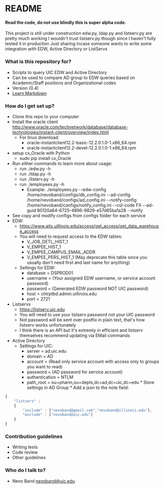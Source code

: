 # README #

#### Read the code, do not use blindly this is super alpha code.
This project is still under construction edw.py, ldap.py and listserv.py are pretty much working
I wouldn't trust listserv.py though since I haven't fully tested it in production
Just sharing incase someone wants to write some integration with EDW, Active Directory or ListServs

### What is this repository for? ###

* Scripts to query UIC EDW and Active Directory
* Can be used to compare AD group to EDW queries based on Academic/Staff positions and Organizational codes
* Version (0.4)
* [Learn Markdown](https://bitbucket.org/tutorials/markdowndemo)

### How do I get set up? ###

* Clone this repo to your computer
* Install the oracle client http://www.oracle.com/technetwork/database/database-technologies/instant-client/overview/index.html
	* For linux download:
		* oracle-instantclient12.2-basic-12.2.0.1.0-1.x86_64.rpm
		* oracle-instantclient12.2-devel-12.2.0.1.0-1.x86_64.rpm 
* setup cx_Oracle with Python
	* sudo  pip install cx_Oracle 
* Run either commands to learn more about usage:
	* run ./edw.py -h
	* run ./ldap.py -h
	* run ./listerv.py -h
	* run ./employees.py -h
		* Example: ./employees.py --edw-config /home/nevoband/configs/db_config.ini --ad-config /home/nevoband/configs/ad_config.ini --notify-config /home/nevoband/configs/notify_config.ini --col-code FX --ad-guid 80120a64-6725-4896-9829-e57d65ba1a28 --notify
* See copy and modify configs from configs folder for each service
* EDW:
	* https://www.aits.uillinois.edu/access/get_access/get_data_warehouse_access
	* You will need to request access to the EDW tables:
		* V_JOB_DETL_HIST_1
		* V_EMPEE_HIST_1
		* V_EMPEE_CAMPUS_EMAIL_ADDR
		* V_EMPEE_PERS_HIST_1 (May deprecate this table since you usually don't need first and last name for anything)
	* Settings for EDW:
		* database = DSPROD01
		* username = (Your assigned EDW username, or service account password)
		* password = (Generated EDW password NOT UIC password)
		* host = chirptbd.admin.uillinois.edu
		* port = 2721
* Listservs
	* https://listserv.uic.edu
	* You will need to use your listserv password not your UIC password
	* Not password will be sent over postfix in plain text, that's how listserv works unfortunately 
	* I think there is an API but it's extremly in efficient and listserv themselves recommend updating via EMail commands
* Active Directory
	* Settings for UIC:
		* server = ad.uic.edu
		* domain = AD
		* account = (Read only service account with access only to groups you want to read)
		* password = (AD password for service account)
		* authentication = NTLM
		* path_root = ou=pharm,ou=depts,dc=ad,dc=uic,dc=edu
                * Store settings in AD Group
                * Add a json to the note field:
```javascript
{
    "listserv" :
    {
        "include" : ["nevoband@gmail.com","nevoband@illinois.edu"],
        "exclude" : ["nevoband@uic.edu"]
    }
}
```

### Contribution guidelines ###

* Writing tests
* Code review
* Other guidelines

### Who do I talk to? ###

* Nevo Band nevoband@uic.edu
